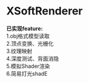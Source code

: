 # XSoftRenderer
**已实现feature:**  
      1.obj格式模型读取  
      2.顶点变换、光栅化  
      3.纹理映射   
      4.深度测试、背面消隐  
      5.模拟Shader渲染  
      6.简易灯光shadE  
    
